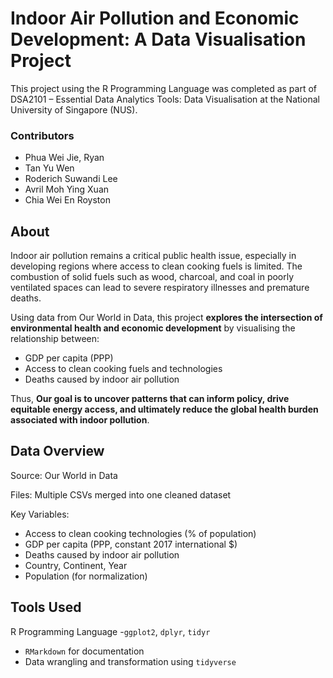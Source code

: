 # Indoor Air Pollution and Economic Development: A Data Visualisation Project
This project using the R Programming Language was completed as part of DSA2101 – Essential Data Analytics Tools: Data Visualisation at the National University of Singapore (NUS). 

### Contributors
- Phua Wei Jie, Ryan
- Tan Yu Wen
- Roderich Suwandi Lee
- Avril Moh Ying Xuan
- Chia Wei En Royston

## About
Indoor air pollution remains a critical public health issue, especially in developing regions where access to clean cooking fuels is limited. The combustion of solid fuels such as wood, charcoal, and coal in poorly ventilated spaces can lead to severe respiratory illnesses and premature deaths.

Using data from Our World in Data, this project **explores the intersection of environmental health and economic development** by visualising the relationship between:
 - GDP per capita (PPP)
 - Access to clean cooking fuels and technologies
 - Deaths caused by indoor air pollution

Thus, **Our goal is to uncover patterns that can inform policy, drive equitable energy access, and ultimately reduce the global health burden associated with indoor pollution**.

## Data Overview
Source: Our World in Data

Files: Multiple CSVs merged into one cleaned dataset

Key Variables:
- Access to clean cooking technologies (% of population)
- GDP per capita (PPP, constant 2017 international $)
- Deaths caused by indoor air pollution
- Country, Continent, Year
- Population (for normalization)

## Tools Used
R Programming Language
 -`ggplot2`, `dplyr`, `tidyr`
 - `RMarkdown` for documentation
 - Data wrangling and transformation using `tidyverse`

